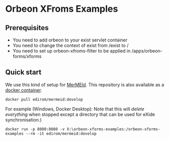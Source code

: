Orbeon XFroms Examples
======================

Prerequisites
-------------

* You need to add orbeon to your exist servlet container
* You need to change the context of exist from /exist to /
* You need to set up orbeon-xfroms-filter to be applied in /apps/orbeon-forms/xforms

Quick start
-----------

We use this kind of setup for [MerMEId](https://github.com/Edirom/MerMEId/tree/develop).
This repository is also available as a [docker container](https://hub.docker.com/r/edirom/mermeid).

`docker pull edirom/mermeid:develop`

For example (Windows, Docker Desktop):
Note that this will _delete everything_ when stopped except a directory that can be used for eXide synchronisation.)

`docker run -p 8080:8080 -v X:\orbeon-xforms-examples:/orbeon-xforms-examples --rm -it edirom/mermeid:develop`
